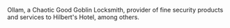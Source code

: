 Ollam, a Chaotic Good Goblin Locksmith, provider of fine security products and services to Hilbert's Hotel, among
others.
